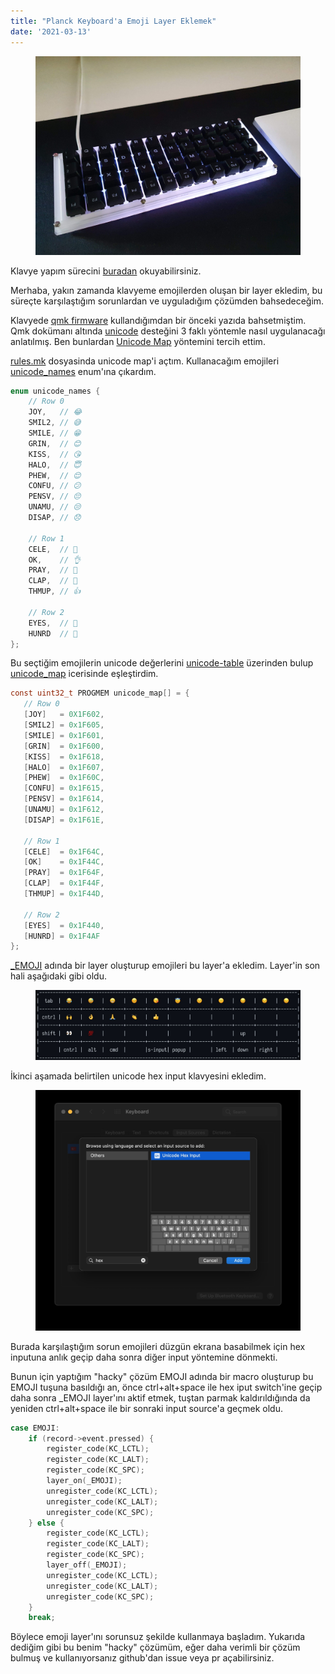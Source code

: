 ```yaml
---
title: "Planck Keyboard'a Emoji Layer Eklemek"
date: '2021-03-13'
---
```


<figure>
  <img src="./img/planck-keyboarda-emoji-layer-eklemek/planck-keyboard.jpg" alt="planck-keyboard">
</figure>

Klavye yapım sürecini [buradan](https://ergenekonyigit.github.io/planck-keyboard/) okuyabilirsiniz.

Merhaba, yakın zamanda klavyeme emojilerden oluşan bir layer ekledim, bu süreçte karşılaştığım sorunlardan ve uyguladığım çözümden bahsedeceğim.

Klavyede [qmk firmware](https://beta.docs.qmk.fm) kullandığımdan bir önceki yazıda bahsetmiştim. Qmk dokümanı altında [unicode](https://beta.docs.qmk.fm/using-qmk/software-features/feature_unicode) desteğini 3 faklı yöntemle nasıl uygulanacağı anlatılmış. Ben bunlardan [Unicode Map](https://beta.docs.qmk.fm/using-qmk/software-features/feature_unicode#1-2-unicode-map-id-unicode-map) yöntemini tercih ettim.

[rules.mk](https://github.com/ergenekonyigit/glosso/blob/main/rules.mk#L33) dosyasinda unicode map'i açtım. Kullanacağım emojileri [unicode_names](https://github.com/ergenekonyigit/glosso/blob/main/keymaps/default/keymap.c#L75-L100) enum'ına çıkardım.

```c
enum unicode_names {
    // Row 0
    JOY,   // 😂
    SMIL2, // 😅
    SMILE, // 😁
    GRIN,  // 😊
    KISS,  // 😘
    HALO,  // 😇
    PHEW,  // 😌
    CONFU, // 😕
    PENSV, // 😔
    UNAMU, // 😒
    DISAP, // 😞

    // Row 1
    CELE,  // 🙌
    OK,    // 👌
    PRAY,  // 🙏
    CLAP,  // 👏
    THMUP, // 👍

    // Row 2
    EYES,  // 👀
    HUNRD  // 💯
};
```

 Bu seçtiğim emojilerin unicode değerlerini [unicode-table](https://unicode-table.com/en/) üzerinden bulup [unicode_map](https://github.com/ergenekonyigit/glosso/blob/main/keymaps/default/keymap.c#L102-L126) icerisinde eşleştirdim.

 ```c
const uint32_t PROGMEM unicode_map[] = {
    // Row 0
    [JOY]   = 0X1F602,
    [SMIL2] = 0x1F605,
    [SMILE] = 0x1F601,
    [GRIN]  = 0x1F600,
    [KISS]  = 0x1F618,
    [HALO]  = 0x1F607,
    [PHEW]  = 0x1F60C,
    [CONFU] = 0x1F615,
    [PENSV] = 0x1F614,
    [UNAMU] = 0x1F612,
    [DISAP] = 0x1F61E,

    // Row 1
    [CELE]  = 0x1F64C,
    [OK]    = 0x1F44C,
    [PRAY]  = 0x1F64F,
    [CLAP]  = 0x1F44F,
    [THMUP] = 0x1F44D,

    // Row 2
    [EYES]  = 0x1F440,
    [HUNRD] = 0x1F4AF
};
 ```

 [_EMOJI](https://github.com/ergenekonyigit/glosso/blob/main/keymaps/default/keymap.c#L220-L236) adında bir layer oluşturup emojileri bu layer'a ekledim. Layer'in son hali aşağıdaki gibi oldu.

<figure>
  <img src="./img/planck-keyboarda-emoji-layer-eklemek/emoji-layer.jpg" alt="emoji-layer">
</figure>

İkinci aşamada belirtilen unicode hex input klavyesini ekledim.

<figure>
  <img src="./img/planck-keyboarda-emoji-layer-eklemek/hex-input.jpg" alt="hex-input-source">
</figure>

Burada karşılaştığım sorun emojileri düzgün ekrana basabilmek için hex inputuna anlık geçip daha sonra diğer input yöntemine dönmekti.

Bunun için yaptığım "hacky" çözüm EMOJI adında bir macro oluşturup bu EMOJI tuşuna basıldığı an, önce ctrl+alt+space ile hex iput switch'ine geçip daha sonra _EMOJI layer'ını aktif etmek, tuştan parmak kaldırıldığında da yeniden ctrl+alt+space ile bir sonraki input source'a geçmek oldu.

```c
case EMOJI:
    if (record->event.pressed) {
        register_code(KC_LCTL);
        register_code(KC_LALT);
        register_code(KC_SPC);
        layer_on(_EMOJI);
        unregister_code(KC_LCTL);
        unregister_code(KC_LALT);
        unregister_code(KC_SPC);
    } else {
        register_code(KC_LCTL);
        register_code(KC_LALT);
        register_code(KC_SPC);
        layer_off(_EMOJI);
        unregister_code(KC_LCTL);
        unregister_code(KC_LALT);
        unregister_code(KC_SPC);
    }
    break;
```

Böylece emoji layer'ını sorunsuz şekilde kullanmaya başladım. Yukarıda dediğim gibi bu benim "hacky" çözümüm, eğer daha verimli bir çözüm bulmuş ve kullanıyorsanız github'dan issue veya pr açabilirsiniz.
